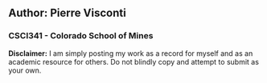 ## Author: Pierre Visconti
### CSCI341 - Colorado School of Mines

**Disclaimer:** I am simply posting my work as a record for myself and as an academic resource for others. Do not blindly copy and attempt to submit as your own. 

